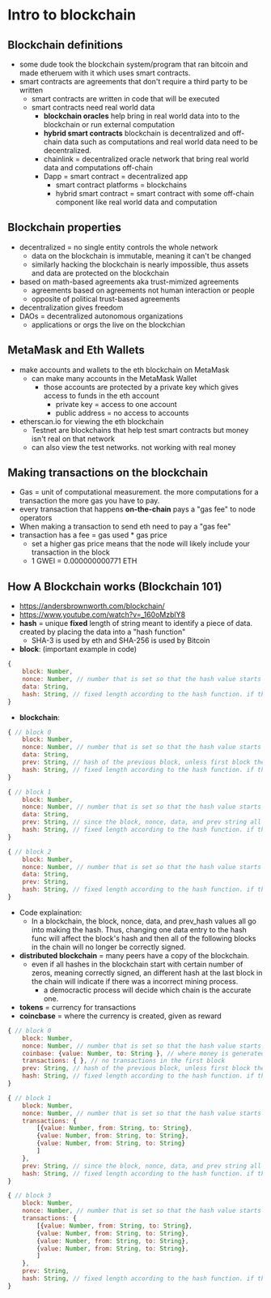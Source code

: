 # Intro to blockchain
## Blockchain definitions
- some dude took the blockchain system/program that ran bitcoin and made etheruem with it which uses smart contracts.
- smart contracts are agreements that don't require a third party to be written
    - smart contracts are written in code that will be executed
    - smart contracts need real world data
        - __blockchain oracles__ help bring in real world data into to the blockchain or run external computation 
        - __hybrid smart contracts__ blockchain is decentralized and off-chain data such as computations and real world data need to be decentralized.
        - chainlink = decentralized oracle network that bring real world data and computations off-chain
        - Dapp = smart contract = decentralized app 
            - smart contract platforms = blockchains
            - hybrid smart contract = smart contract with some off-chain component like real world data and computation

## Blockchain properties
- decentralized = no single entity controls the whole network
    - data on the blockchain is immutable, meaning it can't be changed
    - similarly hacking the blockchain is nearly impossible, thus assets and data are protected on the blockchain
- based on math-based agreements aka trust-mimized agreements
    - agreements based on agreements not human interaction or people
    - opposite of political trust-based agreements
- decentralization gives freedom
- DAOs = decentralized autonomous organizations
    - applications or orgs the live on the blockchian

## MetaMask and Eth Wallets
- make accounts and wallets to the eth blockchain on MetaMask
    - can make many accounts in the MetaMask Wallet
        - those accounts are protected by a private key which gives access to funds in the eth account
            - private key = access to one account
            - public address = no access to accounts
- etherscan.io for viewing the eth blockchain
    - Testnet are blockchains that help test smart contracts but money isn't real on that network
    - can also view the test networks. not working with real money

## Making transactions on the blockchain
-  Gas = unit of computational measurement. the more computations for a transaction the more gas you have to pay.
- every transaction that happens __on-the-chain__ pays a "gas fee" to node operators
- When making a transaction to send eth need to pay a "gas fee"
- transaction has a fee = gas used * gas price
    - set a higher gas price means that the node will likely include your transaction in the block
    - 1 GWEI = 0.000000000771 ETH

## How A Blockchain works (Blockchain 101)
- https://andersbrownworth.com/blockchain/
- https://www.youtube.com/watch?v=_160oMzblY8
- __hash__ = unique __fixed__ length of string meant to identify a piece of data. created by placing the data into a "hash function"
    - SHA-3 is used by eth and SHA-256 is used by Bitcoin
- __block__: (important example in code)
```js
{
    block: Number,
    nonce: Number, // number that is set so that the hash value starts with a cerrtain number of leading zeros
    data: String, 
    hash: String, // fixed length according to the hash function. if the hash starts with a certin number of certain zeros then we have signed the block
}
```
- __blockchain__:
```js
{ // block 0
    block: Number,
    nonce: Number, // number that is set so that the hash value starts with a cerrtain number of leading zeros
    data: String, 
    prev: String, // hash of the previous block, unless first block then full of zeros
    hash: String, // fixed length according to the hash function. if the hash starts with a certin number of certain zeros then we have signed the block
}

{ // block 1
    block: Number,
    nonce: Number, // number that is set so that the hash value starts with a cerrtain number of leading zeros
    data: String, 
    prev: String, // since the block, nonce, data, and prev string all go into the hash, changing one data entry to the hash func will affect all of the following blocks in the chain
    hash: String, // fixed length according to the hash function. if the hash starts with a certin number of certain zeros then we have signed the block
}

{ // block 2
    block: Number,
    nonce: Number, // number that is set so that the hash value starts with a cerrtain number of leading zeros
    data: String, 
    prev: String,
    hash: String, // fixed length according to the hash function. if the hash starts with a certin number of certain zeros then we have signed the block
}
```
- Code explaination: 
    - In a blockchain, the block, nonce, data, and prev_hash values all go into making the hash. Thus, changing one data entry to the hash func will affect the block's hash and then all of the following blocks in the chain will no longer be correctly signed.
- __distributed blockchain__ = many peers have a copy of the blockchain.
    - even if all hashes in the blockchain start with certain number of zeros, meaning correctly signed, an different hash at the last block in the chain will indicate if there was a incorrect mining process.
        - a democractic process will decide which chain is the accurate one.
- __tokens__ = currency for transactions
- __coincbase__ = where the currency is created, given as reward
```js
{ // block 0
    block: Number,
    nonce: Number, // number that is set so that the hash value starts with a cerrtain number of leading zeros
    coinbase: {value: Number, to: String }, // where money is generated and paid to an account
    transactions: { }, // no transactions in the first block
    prev: String, // hash of the previous block, unless first block then full of zeros
    hash: String, // fixed length according to the hash function. if the hash starts with a certin number of certain zeros then we have signed the block
}

{ // block 1
    block: Number,
    nonce: Number, // number that is set so that the hash value starts with a cerrtain number of leading zeros
    transactions: {
        [{value: Number, from: String, to: String},
        {value: Number, from: String, to: String},
        {value: Number, from: String, to: String}
        ]
    }, 
    prev: String, // since the block, nonce, data, and prev string all go into the hash, changing one data entry to the hash func will affect all of the following blocks in the chain
    hash: String, // fixed length according to the hash function. if the hash starts with a certin number of certain zeros then we have signed the block
}

{ // block 3
    block: Number,
    nonce: Number, // number that is set so that the hash value starts with a cerrtain number of leading zeros
    transactions: {
        [{value: Number, from: String, to: String},
        {value: Number, from: String, to: String},
        {value: Number, from: String, to: String},
        {value: Number, from: String, to: String},
        ]
    }, 
    prev: String,
    hash: String, // fixed length according to the hash function. if the hash starts with a certin number of certain zeros then we have signed the block
}